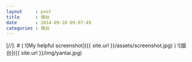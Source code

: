 ```yaml
---
layout     : post
title      : 烟台 
date       : 2014-09-10 09:07:49
categories : 烟台
---
```

[//]: # (   ![My helpful screenshot]({{ site.url }}/assets/screenshot.jpg)   )
![烟台]({{ site.url }}/img/yantai.jpg)
